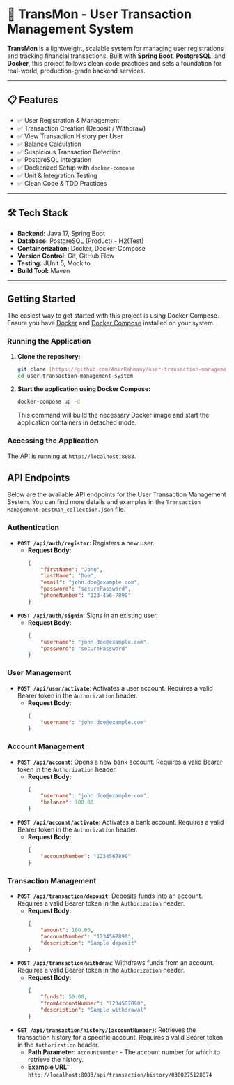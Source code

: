 # 🚀 TransMon - User Transaction Management System

**TransMon** is a lightweight, scalable system for managing user registrations and tracking financial transactions. Built with **Spring Boot**, **PostgreSQL**, and **Docker**, this project follows clean code practices and sets a foundation for real-world, production-grade backend services.

---

## 📋 Features

- ✅ User Registration & Management
- ✅ Transaction Creation (Deposit / Withdraw)
- ✅ View Transaction History per User
- ✅ Balance Calculation
- ✅ Suspicious Transaction Detection
- ✅ PostgreSQL Integration
- ✅ Dockerized Setup with `docker-compose`
- ✅ Unit & Integration Testing
- ✅ Clean Code & TDD Practices

---

## 🛠️ Tech Stack

- **Backend:** Java 17, Spring Boot
- **Database:** PostgreSQL (Product) - H2(Test)
- **Containerization:** Docker, Docker-Compose
- **Version Control:** Git, GitHub Flow
- **Testing:** JUnit 5, Mockito
- **Build Tool:** Maven

---

## Getting Started

The easiest way to get started with this project is using Docker Compose. Ensure you have [Docker](https://docs.docker.com/get-docker/) and [Docker Compose](https://docs.docker.com/compose/install/) installed on your system.

### Running the Application

1.  **Clone the repository:**
    ```bash
    git clone [https://github.com/AmirRahmany/user-transaction-management-system.git](https://github.com/AmirRahmany/user-transaction-management-system.git)
    cd user-transaction-management-system
    ```

2.  **Start the application using Docker Compose:**
    ```bash
    docker-compose up -d
    ```
    This command will build the necessary Docker image and start the application containers in detached mode.

### Accessing the Application

The API is running at `http://localhost:8083`.

## API Endpoints

Below are the available API endpoints for the User Transaction Management System. You can find more details and examples in the `Transaction Management.postman_collection.json` file.

### Authentication

* **`POST /api/auth/register`**: Registers a new user.
    * **Request Body:**
        ```json
        {
            "firstName": "John",
            "lastName": "Doe",
            "email": "john.doe@example.com",
            "password": "securePassword",
            "phoneNumber": "123-456-7890"
        }
        ```
* **`POST /api/auth/signin`**: Signs in an existing user.
    * **Request Body:**
        ```json
        {
            "username": "john.doe@example.com",
            "password": "securePassword"
        }
        ```

### User Management

* **`POST /api/user/activate`**: Activates a user account. Requires a valid Bearer token in the `Authorization` header.
    * **Request Body:**
        ```json
        {
            "username": "john.doe@example.com"
        }
        ```

### Account Management

* **`POST /api/account`**: Opens a new bank account. Requires a valid Bearer token in the `Authorization` header.
    * **Request Body:**
        ```json
        {
            "username": "john.doe@example.com",
            "balance": 100.00
        }
        ```
* **`POST /api/account/activate`**: Activates a bank account. Requires a valid Bearer token in the `Authorization` header.
    * **Request Body:**
        ```json
        {
            "accountNumber": "1234567890"
        }
        ```

### Transaction Management

* **`POST /api/transaction/deposit`**: Deposits funds into an account. Requires a valid Bearer token in the `Authorization` header.
    * **Request Body:**
        ```json
        {
            "amount": 100.00,
            "accountNumber": "1234567890",
            "description": "Sample deposit"
        }
        ```
* **`POST /api/transaction/withdraw`**: Withdraws funds from an account. Requires a valid Bearer token in the `Authorization` header.
    * **Request Body:**
        ```json
        {
            "funds": 50.00,
            "fromAccountNumber": "1234567890",
            "description": "Sample withdrawal"
        }
        ```
* **`GET /api/transaction/history/{accountNumber}`**: Retrieves the transaction history for a specific account. Requires a valid Bearer token in the `Authorization` header.
    * **Path Parameter:** `accountNumber` - The account number for which to retrieve the history.
    * **Example URL:** `http://localhost:8083/api/transaction/history/0300275128874`